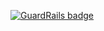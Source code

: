 
[![GuardRails badge](https://badges.production.guardrails.io/shtakai/cd_mean_angular_buildcontroller.svg)](https://www.guardrails.io)
